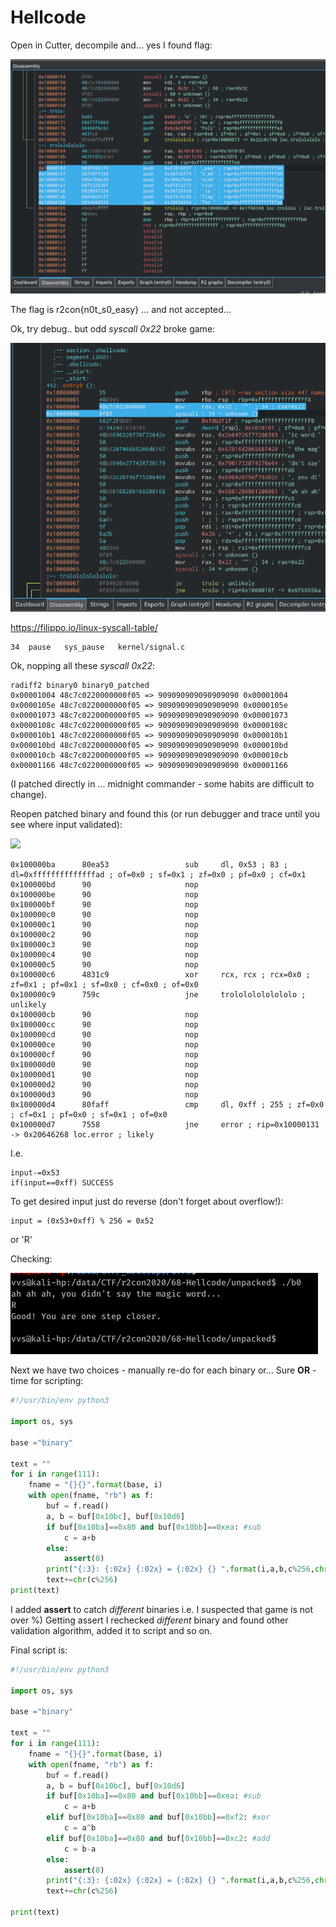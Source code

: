 # Hellcode

Open in Cutter, decompile and... yes I found flag:

![](img/binary0_dummy_key.png)

The flag is r2con{n0t_s0_easy} ... and not accepted...

Ok, try debug.. but odd *syscall 0x22* broke game:

![](img/binary0_main.png)

https://filippo.io/linux-syscall-table/
```
34	pause	sys_pause	kernel/signal.c
```

Ok, nopping all these *syscall 0x22*:

```
radiff2 binary0 binary0_patched 
0x00001004 48c7c0220000000f05 => 909090909090909090 0x00001004
0x0000105e 48c7c0220000000f05 => 909090909090909090 0x0000105e
0x00001073 48c7c0220000000f05 => 909090909090909090 0x00001073
0x0000108c 48c7c0220000000f05 => 909090909090909090 0x0000108c
0x000010b1 48c7c0220000000f05 => 909090909090909090 0x000010b1
0x000010bd 48c7c0220000000f05 => 909090909090909090 0x000010bd
0x000010cb 48c7c0220000000f05 => 909090909090909090 0x000010cb
0x00001166 48c7c0220000000f05 => 909090909090909090 0x00001166
```
(I patched directly in ... midnight commander - some habits are difficult to change).

Reopen patched binary and found this (or run debugger and trace until you see where input validated):

![](img/binary0_dummy_patched.png)

```
0x100000ba      80ea53                 sub     dl, 0x53 ; 83 ; dl=0xffffffffffffffad ; of=0x0 ; sf=0x1 ; zf=0x0 ; pf=0x0 ; cf=0x1
0x100000bd      90                     nop
0x100000be      90                     nop
0x100000bf      90                     nop
0x100000c0      90                     nop
0x100000c1      90                     nop
0x100000c2      90                     nop
0x100000c3      90                     nop
0x100000c4      90                     nop
0x100000c5      90                     nop
0x100000c6      4831c9                 xor     rcx, rcx ; rcx=0x0 ; zf=0x1 ; pf=0x1 ; sf=0x0 ; cf=0x0 ; of=0x0
0x100000c9      759c                   jne     trolololololololo ; unlikely
0x100000cb      90                     nop
0x100000cc      90                     nop
0x100000cd      90                     nop
0x100000ce      90                     nop
0x100000cf      90                     nop
0x100000d0      90                     nop
0x100000d1      90                     nop
0x100000d2      90                     nop
0x100000d3      90                     nop
0x100000d4      80faff                 cmp     dl, 0xff ; 255 ; zf=0x0 ; cf=0x1 ; pf=0x0 ; sf=0x1 ; of=0x0
0x100000d7      7558                   jne     error ; rip=0x10000131 -> 0x20646268 loc.error ; likely
```

I.e.
```
input-=0x53
if(input==0xff) SUCCESS
```
To get desired input just do reverse (don't forget about overflow!):
```
input = (0x53+0xff) % 256 = 0x52
```
or 'R'

Checking:

![](img/binary0_success.png)

Next we have two choices - manually re-do for each binary or... Sure **OR** - time for scripting:

```python
#!/usr/bin/env python3

import os, sys

base ="binary"

text = ""
for i in range(111):
    fname = "{}{}".format(base, i)
    with open(fname, "rb") as f:
        buf = f.read()
        a, b = buf[0x10bc], buf[0x10d6]
        if buf[0x10ba]==0x80 and buf[0x10bb]==0xea: #sub
            c = a+b
        else:
            assert(0)
        print("{:3}: {:02x} {:02x} = {:02x} {} ".format(i,a,b,c%256,chr(c%256)))
        text+=chr(c%256)
print(text)
```

I added **assert** to catch *different* binaries i.e. I suspected that game is not over %)
Getting assert I rechecked *different* binary and found other validation algorithm, added it to script and so on.

Final script is:

```python
#!/usr/bin/env python3

import os, sys

base ="binary"

text = ""
for i in range(111):
    fname = "{}{}".format(base, i)
    with open(fname, "rb") as f:
        buf = f.read()
        a, b = buf[0x10bc], buf[0x10d6]
        if buf[0x10ba]==0x80 and buf[0x10bb]==0xea: #sub
            c = a+b
        elif buf[0x10ba]==0x80 and buf[0x10bb]==0xf2: #xor
            c = a^b
        elif buf[0x10ba]==0x80 and buf[0x10bb]==0xc2: #add 
            c = b-a
        else:
            assert(0)
        print("{:3}: {:02x} {:02x} = {:02x} {} ".format(i,a,b,c%256,chr(c%256)))
        text+=chr(c%256)

print(text)
```

